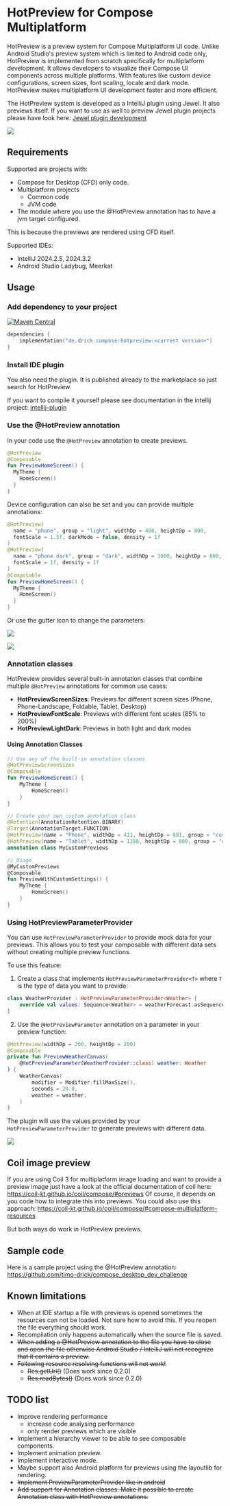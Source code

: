 # HotPreview for Compose Multiplatform

HotPreview is a preview system for Compose Multiplatform UI code. Unlike Android Studio's preview system which is limited to Android code only, HotPreview is implemented from scratch specifically for multiplatform development. It allows developers to visualize their Compose UI components across multiple platforms. With features like custom device configurations, screen sizes, font scaling, locale and dark mode. HotPreview makes multiplatform UI development faster and more efficient.

The HotPreview system is developed as a IntelliJ plugin using Jewel. It also previews itself. If you want to use as well to preview Jewel plugin projects please have look here: [Jewel plugin development](JEWEL.md)

![](screenshots/compose_dev_challenge_home_screen.png)

## Requirements

Supported are projects with:

- Compose for Desktop (CFD) only code.
- Multiplatform projects
    - Common code
    - JVM code
- The module where you use the @HotPreview annotation has to have a jvm target configured.

This is because the previews are rendered using CFD itself.

Supported IDEs:

- IntelliJ 2024.2.5, 2024.3.2
- Android Studio Ladybug, Meerkat

## Usage

### Add dependency to your project

[![Maven Central](https://img.shields.io/maven-central/v/de.drick.compose/hotpreview.svg)](https://mvnrepository.com/artifact/de.drick.compose/hotpreview)

```kotlin
dependencies {
    implementation("de.drick.compose:hotpreview:<current version>")
}
```

### Install IDE plugin

You also need the plugin. It is published already to the  marketplace so just search for HotPreview.

If you want to compile it yourself please see documentation in the intellij project:
[intellij-plugin](intellij-plugin/README.md)

### Use the @HotPreview annotation

In your code use the `@HotPreview` annotation to create previews.

```kotlin
@HotPreview
@Composable
fun PreviewHomeScreen() {
  MyTheme {
    HomeScreen()
  }
}
```

Device configuration can also be set and you can provide multiple annotations:

```kotlin
@HotPreview(
  name = "phone", group = "light", widthDp = 400, heightDp = 800, 
  fontScale = 1.5f, darkMode = false, density = 1f
)
@HotPreview(
  name = "phone dark", group = "dark", widthDp = 1000, heightDp = 800,
  fontScale = 1f, density = 1f
)
@Composable
fun PreviewHomeScreen() {
  MyTheme {
    HomeScreen()
  }
}
```

Or use the gutter icon to change the parameters:

![](screenshots/gutter_icon_sample_a.png)

![](screenshots/gutter_icon_sample_b.png)

### Annotation classes

HotPreview provides several built-in annotation classes that combine multiple `@HotPreview` annotations for common use cases:

- **HotPreviewScreenSizes**: Previews for different screen sizes (Phone, Phone-Landscape, Foldable, Tablet, Desktop)
- **HotPreviewFontScale**: Previews with different font scales (85% to 200%)
- **HotPreviewLightDark**: Previews in both light and dark modes

#### Using Annotation Classes

```kotlin
// Use any of the built-in annotation classes
@HotPreviewScreenSizes
@Composable
fun PreviewHomeScreen() {
    MyTheme {
        HomeScreen()
    }
}

// Create your own custom annotation class
@Retention(AnnotationRetention.BINARY)
@Target(AnnotationTarget.FUNCTION)
@HotPreview(name = "Phone", widthDp = 411, heightDp = 891, group = "custom")
@HotPreview(name = "Tablet", widthDp = 1280, heightDp = 800, group = "custom")
annotation class MyCustomPreviews

// Usage
@MyCustomPreviews
@Composable
fun PreviewWithCustomSettings() {
    MyTheme {
        HomeScreen()
    }
}
```



### Using HotPreviewParameterProvider

You can use `HotPreviewParameterProvider` to provide mock data for your previews. This allows you to test your composable with different data sets without creating multiple preview functions.

To use this feature:

1. Create a class that implements `HotPreviewParameterProvider<T>` where `T` is the type of data you want to provide:

```kotlin
class WeatherProvider : HotPreviewParameterProvider<Weather> {
    override val values: Sequence<Weather> = weatherForecast.asSequence()
}
```

2. Use the `@HotPreviewParameter` annotation on a parameter in your preview function:

```kotlin
@HotPreview(widthDp = 200, heightDp = 200)
@Composable
private fun PreviewWeatherCanvas(
    @HotPreviewParameter(WeatherProvider::class) weather: Weather
) {
    WeatherCanvas(
        modifier = Modifier.fillMaxSize(),
        seconds = 20.0,
        weather = weather,
    )
}
```

The plugin will use the values provided by your `HotPreviewParameterProvider` to generate previews with different data.

![](screenshots/hotpreview_parameter_provider_sample.png)

## Coil image preview

If you are using Coil 3 for multiplatform image loading and want to provide a preview image just have a look at the official documentation of coil here: https://coil-kt.github.io/coil/compose/#previews
Of course, it depends on you code how to integrate this into previews. You could also use this approach: https://coil-kt.github.io/coil/compose/#compose-multiplatform-resources

But both ways do work in HotPreview previews.


## Sample code

Here is a sample project using the @HotPreview annotation:
https://github.com/timo-drick/compose_desktop_dev_challenge


## Known limitations

- When at IDE startup a file with previews is opened sometimes the resources can not be loaded. Not sure how to avoid this. If you reopen the file everything should work.
- Recompilation only happens automatically when the source file is saved.
- ~~When adding a @HotPreview annotation to the file you have to close and open the file otherwise Android Studio / IntelliJ will not recognize that it contains a preview.~~
- ~~Following resource resolving functions will not work!~~
  - ~~Res.getUri()~~ (Does work since 0.2.0)
  - ~~Res.readBytes()~~ (Does work since 0.2.0)

## TODO list

- Improve rendering performance
  - increase code analysing performance
  - only render previews which are visible
- Implement a hierarchy viewer to be able to see composable components.
- Implement animation preview.
- Implement interactive mode.
- Maybe support also Android platform for previews using the layoutlib for rendering.
- ~~Implement PreviewParameterProvider like in android~~
- ~~Add support for Annotation classes. Make it possible to create Annotation class with HotPreview annotations.~~
